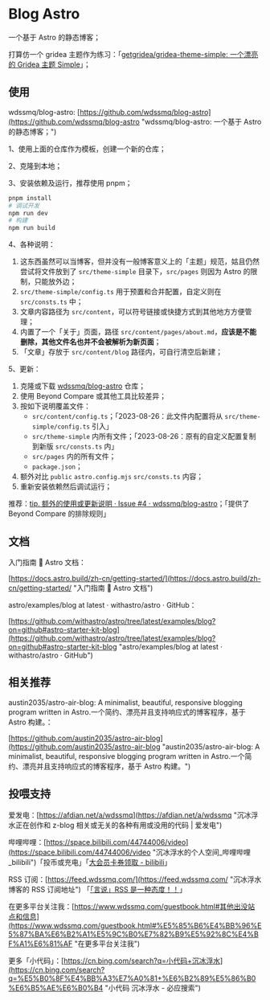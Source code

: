 # Blog Astro

一个基于 Astro 的静态博客；

打算仿一个 gridea 主题作为练习：「[getgridea/gridea-theme-simple: 一个漂亮的 Gridea 主题 Simple](https://github.com/getgridea/gridea-theme-simple "getgridea/gridea-theme-simple: 一个漂亮的 Gridea 主题 Simple")」；

## 使用

wdssmq/blog-astro: [https://github.com/wdssmq/blog-astro](https://github.com/wdssmq/blog-astro "wdssmq/blog-astro: 一个基于 Astro 的静态博客；")

1、使用上面的仓库作为模板，创建一个新的仓库；

2、克隆到本地；

3、安装依赖及运行，推荐使用 pnpm；

```bash
pnpm install
# 调试开发
npm run dev
# 构建
npm run build

```

4、各种说明：

1. 这东西虽然可以当博客，但并没有一般博客意义上的「主题」规范，姑且仍然尝试将文件放到了 `src/theme-simple` 目录下，`src/pages` 则因为 Astro 的限制，只能放外边；
2. `src/theme-simple/config.ts` 用于预置和合并配置，自定义则在 `src/consts.ts` 中；
3. 文章内容路径为 `src/content`，可以符号链接或快捷方式到其他地方方便管理；
4. 内置了一个「关于」页面，路径 `src/content/pages/about.md`，**应该是不能删除，其他文件名也并不会被解析为新页面**；
5. 「文章」存放于 `src/content/blog` 路径内，可自行清空后新建；

5、更新：

1. 克隆或下载 [wdssmq/blog-astro](https://github.com/wdssmq/blog-astro "wdssmq/blog-astro: 一个基于 Astro 的静态博客；") 仓库；
2. 使用 Beyond Compare 或其他工具比较差异；
3. 按如下说明覆盖文件：
   - `src/content/config.ts`；「2023-08-26：此文件内配置将从 `src/theme-simple/config.ts` 引入」
   - `src/theme-simple` 内所有文件；「2023-08-26：原有的自定义配置复制到新版 `src/consts.ts` 内」
   - `src/pages` 内的所有文件；
   - `package.json`；
4. 额外对比 `public` `astro.config.mjs` `src/consts.ts` 内容；
5. 重新安装依赖然后调试运行；

推荐：[tip. 额外的使用或更新说明 · Issue #4 · wdssmq/blog-astro](https://github.com/wdssmq/blog-astro/issues/4 "tip. 额外的使用或更新说明 · Issue #4 · wdssmq/blog-astro")；「提供了 Beyond Compare 的排除规则」

## 文档

入门指南 🚀 Astro 文档：

[https://docs.astro.build/zh-cn/getting-started/](https://docs.astro.build/zh-cn/getting-started/ "入门指南 🚀 Astro 文档")

astro/examples/blog at latest · withastro/astro · GitHub：

[https://github.com/withastro/astro/tree/latest/examples/blog?on=github#astro-starter-kit-blog](https://github.com/withastro/astro/tree/latest/examples/blog?on=github#astro-starter-kit-blog "astro/examples/blog at latest · withastro/astro · GitHub")


## 相关推荐

austin2035/astro-air-blog: A minimalist, beautiful, responsive blogging program written in Astro.一个简约、漂亮并且支持响应式的博客程序，基于 Astro 构建。：

[https://github.com/austin2035/astro-air-blog](https://github.com/austin2035/astro-air-blog "austin2035/astro-air-blog: A minimalist, beautiful, responsive blogging program written in Astro.一个简约、漂亮并且支持响应式的博客程序，基于 Astro 构建。")

## 投喂支持

爱发电：[https://afdian.net/a/wdssmq](https://afdian.net/a/wdssmq "沉冰浮水正在创作和 z-blog 相关或无关的各种有用或没用的代码 | 爱发电")

哔哩哔哩：[https://space.bilibili.com/44744006/video](https://space.bilibili.com/44744006/video "沉冰浮水的个人空间\_哔哩哔哩\_bilibili")「投币或充电」「[大会员卡券领取 - bilibili](https://account.bilibili.com/account/big/myPackage "大会员卡券领取 - bilibili")」

RSS 订阅：[https://feed.wdssmq.com/](https://feed.wdssmq.com/ "沉冰浮水博客的 RSS 订阅地址") 「[「言说」RSS 是一种态度！！](https://www.wdssmq.com/post/20201231613.html "「言说」RSS 是一种态度！！")」

在更多平台关注我：[https://www.wdssmq.com/guestbook.html#其他出没站点和信息](https://www.wdssmq.com/guestbook.html#%E5%85%B6%E4%BB%96%E5%87%BA%E6%B2%A1%E5%9C%B0%E7%82%B9%E5%92%8C%E4%BF%A1%E6%81%AF "在更多平台关注我")

更多「小代码」：[https://cn.bing.com/search?q=小代码+沉冰浮水](https://cn.bing.com/search?q=%E5%B0%8F%E4%BB%A3%E7%A0%81+%E6%B2%89%E5%86%B0%E6%B5%AE%E6%B0%B4 "小代码 沉冰浮水 - 必应搜索")

<!-- ##################################### -->

